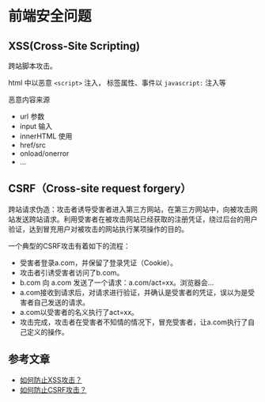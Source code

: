 # 前端安全问题

## XSS(Cross-Site Scripting)

跨站脚本攻击。

html 中以恶意 `<script>` 注入， 标签属性、事件以 `javascript:` 注入等

恶意内容来源
* url 参数
* input 输入
* innerHTML 使用
* href/src
* onload/onerror
* ...


## CSRF（Cross-site request forgery）

跨站请求伪造：攻击者诱导受害者进入第三方网站，在第三方网站中，向被攻击网站发送跨站请求。利用受害者在被攻击网站已经获取的注册凭证，绕过后台的用户验证，达到冒充用户对被攻击的网站执行某项操作的目的。

一个典型的CSRF攻击有着如下的流程：
* 受害者登录a.com，并保留了登录凭证（Cookie）。
* 攻击者引诱受害者访问了b.com。
* b.com 向 a.com 发送了一个请求：a.com/act=xx。浏览器会…
* a.com接收到请求后，对请求进行验证，并确认是受害者的凭证，误以为是受害者自己发送的请求。
* a.com以受害者的名义执行了act=xx。
* 攻击完成，攻击者在受害者不知情的情况下，冒充受害者，让a.com执行了自己定义的操作。



## 参考文章
* [如何防止XSS攻击？](https://tech.meituan.com/2018/09/27/fe-security.html)
* [如何防止CSRF攻击？](https://juejin.im/post/5bc009996fb9a05d0a055192)